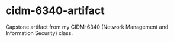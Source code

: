 # cidm-6340-artifact
Capstone artifact from my CIDM-6340 (Network Management and Information Security) class.

